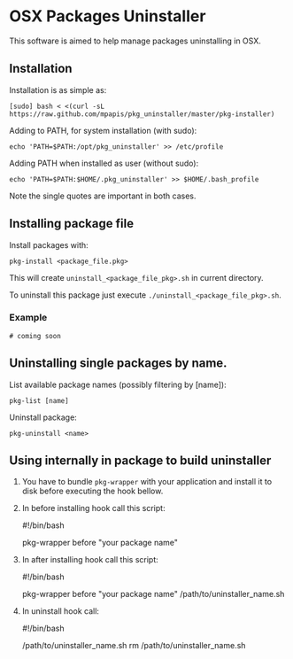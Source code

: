 # OSX Packages Uninstaller

This software is aimed to help manage packages uninstalling in OSX.

## Installation

Installation is as simple as:

    [sudo] bash < <(curl -sL https://raw.github.com/mpapis/pkg_uninstaller/master/pkg-installer)

Adding to PATH, for system installation (with sudo):

    echo 'PATH=$PATH:/opt/pkg_uninstaller' >> /etc/profile
    
Adding PATH when installed as user (without sudo):

    echo 'PATH=$PATH:$HOME/.pkg_uninstaller' >> $HOME/.bash_profile

Note the single quotes are important in both cases.

## Installing package file

Install packages with:

    pkg-install <package_file.pkg>

This will create `uninstall_<package_file_pkg>.sh` in current directory.

To uninstall this package just execute `./uninstall_<package_file_pkg>.sh`.

### Example

    # coming soon

## Uninstalling single packages by name.

List available package names (possibly filtering by [name]):

    pkg-list [name]

Uninstall package:

    pkg-uninstall <name>

## Using internally in package to build uninstaller

1. You have to bundle `pkg-wrapper` with your application 
and install it to disk before executing the hook bellow.

1. In before installing hook call this script:

    #!/bin/bash
    
    pkg-wrapper before "your package name"

1. In after installing hook call this script:

    #!/bin/bash
    
    pkg-wrapper before "your package name" /path/to/uninstaller_name.sh

1. In uninstall hook call:

    #!/bin/bash
    
    /path/to/uninstaller_name.sh
    rm /path/to/uninstaller_name.sh
